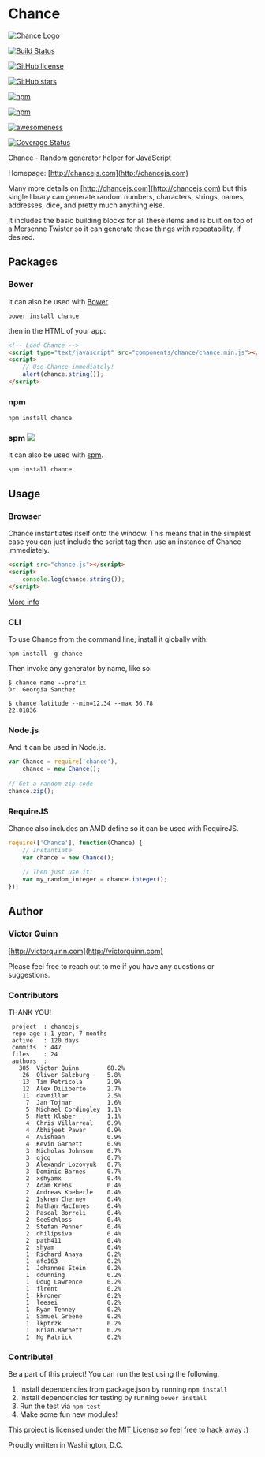 # Chance

[![Chance Logo](http://chancejs.com/logo.png)](http://chancejs.com)

[![Build Status](https://travis-ci.org/victorquinn/chancejs.svg?branch=develop)](https://travis-ci.org/victorquinn/chancejs)

[![GitHub license](https://img.shields.io/github/license/victorquinn/chancejs.svg)](https://github.com/victorquinn/chancejs)

[![GitHub stars](https://img.shields.io/github/stars/victorquinn/chancejs.svg)](https://github.com/victorquinn/chancejs)

[![npm](https://img.shields.io/npm/dm/chance.svg)](https://npmjs.com/package/chance)

[![npm](https://img.shields.io/npm/v/chance.svg)](https://npmjs.com/package/chance)

[![awesomeness](https://img.shields.io/badge/awesomeness-maximum-red.svg)](https://github.com/victorquinn/chancejs)

[![Coverage Status](https://coveralls.io/repos/victorquinn/chancejs/badge.svg?branch=develop)](https://coveralls.io/r/victorquinn/chancejs?branch=develop)

Chance - Random generator helper for JavaScript

Homepage: [http://chancejs.com](http://chancejs.com)

Many more details on [http://chancejs.com](http://chancejs.com) but this single
library can generate random numbers, characters, strings, names, addresses,
dice, and pretty much anything else.

It includes the basic building blocks for all these items and is built on top
of a Mersenne Twister so it can generate these things with repeatability, if
desired.

## Packages

### Bower

It can also be used with [Bower](http://bower.io)

```
bower install chance
```

then in the HTML of your app:

```html
<!-- Load Chance -->
<script type="text/javascript" src="components/chance/chance.min.js"></script>
<script>
    // Use Chance immediately!
    alert(chance.string());
</script>
```

### npm

```shell
npm install chance
```

### spm [![](http://spmjs.io/badge/chance)](http://spmjs.io/package/chance)

It can also be used with [spm](http://spmjs.io/package/chance).

```
spm install chance
```

## Usage

### Browser

Chance instantiates itself onto the window. This means that in the simplest case you can just include the script tag then use an instance of Chance immediately.

```html
<script src="chance.js"></script>
<script>
    console.log(chance.string());
</script>
```

[More info](http://chancejs.com#browser)

### CLI

To use Chance from the command line, install it globally with:

```shell
npm install -g chance
```

Then invoke any generator by name, like so:

```shell
$ chance name --prefix
Dr. Georgia Sanchez

$ chance latitude --min=12.34 --max 56.78
22.01836
```

### Node.js

And it can be used in Node.js.

```js
var Chance = require('chance'),
    chance = new Chance();
    
// Get a random zip code
chance.zip();
```

### RequireJS

Chance also includes an AMD define so it can be used with RequireJS.

```js
require(['Chance'], function(Chance) {
    // Instantiate
    var chance = new Chance();
   
    // Then just use it:
    var my_random_integer = chance.integer();
});
```

## Author
### Victor Quinn
[http://victorquinn.com](http://victorquinn.com)

Please feel free to reach out to me if you have any questions or suggestions.

### Contributors

THANK YOU!

```
 project  : chancejs
 repo age : 1 year, 7 months
 active   : 120 days
 commits  : 447
 files    : 24
 authors  :
   305	Victor Quinn        68.2%
    26	Oliver Salzburg     5.8%
    13	Tim Petricola       2.9%
    12	Alex DiLiberto      2.7%
    11	davmillar           2.5%
     7	Jan Tojnar          1.6%
     5	Michael Cordingley  1.1%
     5	Matt Klaber         1.1%
     4	Chris Villarreal    0.9%
     4	Abhijeet Pawar      0.9%
     4	Avishaan            0.9%
     4	Kevin Garnett       0.9%
     3	Nicholas Johnson    0.7%
     3	qjcg                0.7%
     3	Alexandr Lozovyuk   0.7%
     3	Dominic Barnes      0.7%
     2	xshyamx             0.4%
     2	Adam Krebs          0.4%
     2	Andreas Koeberle    0.4%
     2	Iskren Chernev      0.4%
     2	Nathan MacInnes     0.4%
     2	Pascal Borreli      0.4%
     2	SeeSchloss          0.4%
     2	Stefan Penner       0.4%
     2	dhilipsiva          0.4%
     2	path411             0.4%
     2	shyam               0.4%
     1	Richard Anaya       0.2%
     1	afc163              0.2%
     1	Johannes Stein      0.2%
     1	ddunning            0.2%
     1	Doug Lawrence       0.2%
     1	flrent              0.2%
     1	kkroner             0.2%
     1	leesei              0.2%
     1	Ryan Tenney         0.2%
     1	Samuel Greene       0.2%
     1	lkptrzk             0.2%
     1	Brian.Barnett       0.2%
     1	Ng Patrick          0.2%
```

### Contribute! 

Be a part of this project! You can run the test using the following.

1. Install dependencies from package.json by running `npm install`
2. Install dependencies for testing by running `bower install`
3. Run the test via `npm test`
4. Make some fun new modules!

This project is licensed under the [MIT License](http://en.wikipedia.org/wiki/MIT_License) so feel free to hack away :)

Proudly written in Washington, D.C.

